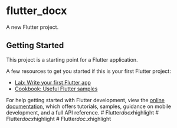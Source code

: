 # flutter_docx

A new Flutter project.

## Getting Started

This project is a starting point for a Flutter application.

A few resources to get you started if this is your first Flutter project:

- [Lab: Write your first Flutter app](https://docs.flutter.dev/get-started/codelab)
- [Cookbook: Useful Flutter samples](https://docs.flutter.dev/cookbook)

For help getting started with Flutter development, view the
[online documentation](https://docs.flutter.dev/), which offers tutorials,
samples, guidance on mobile development, and a full API reference.
#   F l u t t e r _ d o c x _ h i g h l i g h t  
 #   F l u t t e r _ d o c x _ h i g h l i g h t  
 #   F l u t t e r _ d o c . x _ h i g h l i g h t  
 